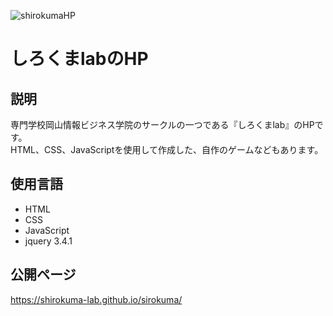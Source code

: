 ![shirokumaHP](https://user-images.githubusercontent.com/72398075/111422837-ae75c380-8732-11eb-9e7b-bae4863050a1.png)
# しろくまlabのHP

## 説明
専門学校岡山情報ビジネス学院のサークルの一つである『しろくまlab』のHPです。<br>
HTML、CSS、JavaScriptを使用して作成した、自作のゲームなどもあります。

## 使用言語
- HTML
- CSS
- JavaScript
- jquery 3.4.1

## 公開ページ
https://shirokuma-lab.github.io/sirokuma/
